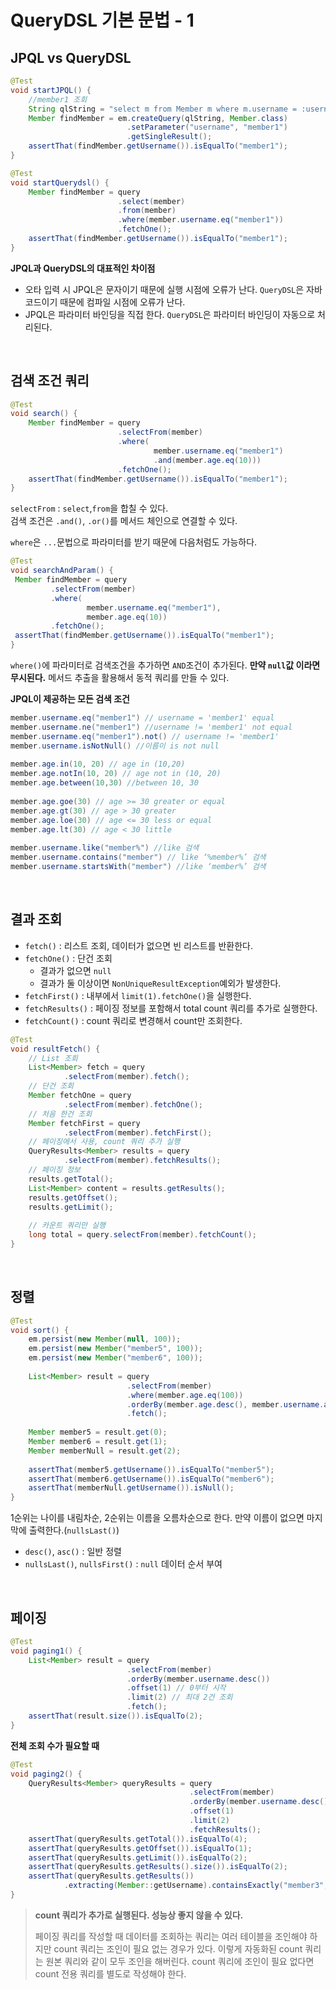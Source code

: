 # QueryDSL 기본 문법 - 1

## JPQL vs QueryDSL

```java
@Test
void startJPQL() {
    //member1 조회
    String qlString = "select m from Member m where m.username = :username";
    Member findMember = em.createQuery(qlString, Member.class)
                          .setParameter("username", "member1")
                          .getSingleResult();
    assertThat(findMember.getUsername()).isEqualTo("member1");
}

@Test
void startQuerydsl() {
    Member findMember = query
                        .select(member)
                        .from(member)
                        .where(member.username.eq("member1"))
                        .fetchOne();
    assertThat(findMember.getUsername()).isEqualTo("member1");
}
```
**JPQL과 QueryDSL의 대표적인 차이점**
- 오타 입력 시 JPQL은 문자이기 때문에 실행 시점에 오류가 난다. `QueryDSL`은 자바 코드이기 때문에 컴파일 시점에 오류가 난다.
- JPQL은 파라미터 바인딩을 직접 한다. `QueryDSL`은 파라미터 바인딩이 자동으로 처리된다.

<br>

## 검색 조건 쿼리
```java
@Test
void search() {
    Member findMember = query
                        .selectFrom(member)
                        .where(
                                member.username.eq("member1")
                                .and(member.age.eq(10)))
                        .fetchOne();
    assertThat(findMember.getUsername()).isEqualTo("member1");
}
```
`selectFrom` : `select`,`from`을 합칠 수 있다.<br>
검색 조건은 `.and()`, `.or()`를 메서드 체인으로 연결할 수 있다.

`where`은 `...`문법으로 파라미터를 받기 때문에 다음처럼도 가능하다.
```java
@Test
void searchAndParam() {
 Member findMember = query
         .selectFrom(member)
         .where(
                 member.username.eq("member1"),
                 member.age.eq(10))
         .fetchOne();
 assertThat(findMember.getUsername()).isEqualTo("member1");
}
```
`where()`에 파라미터로 검색조건을 추가하면 `AND`조건이 추가된다. **만약 `null`값 이라면 무시된다.** 메서드 추출을 활용해서 동적 쿼리를 만들 수 있다.

**JPQL이 제공하는 모든 검색 조건**
```java
member.username.eq("member1") // username = 'member1' equal
member.username.ne("member1") //username != 'member1' not equal
member.username.eq("member1").not() // username != 'member1'
member.username.isNotNull() //이름이 is not null
        
member.age.in(10, 20) // age in (10,20)
member.age.notIn(10, 20) // age not in (10, 20)
member.age.between(10,30) //between 10, 30
        
member.age.goe(30) // age >= 30 greater or equal
member.age.gt(30) // age > 30 greater
member.age.loe(30) // age <= 30 less or equal
member.age.lt(30) // age < 30 little
        
member.username.like("member%") //like 검색
member.username.contains("member") // like ‘%member%’ 검색
member.username.startsWith("member") //like ‘member%’ 검색
```

<br>

## 결과 조회
- `fetch()` : 리스트 조회, 데이터가 없으면 빈 리스트를 반환한다.
- `fetchOne()` : 단건 조회
  - 결과가 없으면 `null`
  - 결과가 둘 이상이면 `NonUniqueResultException`예외가 발생한다.
- `fetchFirst()` : 내부에서 `limit(1).fetchOne()`을 실행한다.
- `fetchResults()` : 페이징 정보를 포함해서 total count 쿼리를 추가로 실행한다.
- `fetchCount()` : count 쿼리로 변경해서 count만 조회한다.
```java
@Test
void resultFetch() {
    // List 조회
    List<Member> fetch = query
            .selectFrom(member).fetch();
    // 단건 조회
    Member fetchOne = query
            .selectFrom(member).fetchOne();
    // 처음 한건 조회
    Member fetchFirst = query
            .selectFrom(member).fetchFirst();
    // 페이징에서 사용, count 쿼리 추가 실행
    QueryResults<Member> results = query
            .selectFrom(member).fetchResults();
    // 페이징 정보
    results.getTotal();
    List<Member> content = results.getResults();
    results.getOffset();
    results.getLimit();
    
    // 카운트 쿼리만 실행
    long total = query.selectFrom(member).fetchCount();
}
```

<br>

## 정렬
```java
@Test
void sort() {
    em.persist(new Member(null, 100));
    em.persist(new Member("member5", 100));
    em.persist(new Member("member6", 100));
    
    List<Member> result = query
                          .selectFrom(member)
                          .where(member.age.eq(100))
                          .orderBy(member.age.desc(), member.username.asc().nullsLast())
                          .fetch();
    
    Member member5 = result.get(0);
    Member member6 = result.get(1);
    Member memberNull = result.get(2);
    
    assertThat(member5.getUsername()).isEqualTo("member5");
    assertThat(member6.getUsername()).isEqualTo("member6");
    assertThat(memberNull.getUsername()).isNull();
}
```
1순위는 나이를 내림차순, 2순위는 이름을 오름차순으로 한다. 만약 이름이 없으면 마지막에 출력한다.(`nullsLast()`)
- `desc()`, `asc()` : 일반 정렬
- `nullsLast()`, `nullsFirst()` : `null` 데이터 순서 부여

<br>

## 페이징
```java
@Test
void paging1() {
    List<Member> result = query
                          .selectFrom(member)
                          .orderBy(member.username.desc())
                          .offset(1) // 0부터 시작
                          .limit(2) // 최대 2건 조회
                          .fetch();
    assertThat(result.size()).isEqualTo(2);
}
```

**전체 조회 수가 필요할 때**
```java
@Test
void paging2() {
    QueryResults<Member> queryResults = query
                                        .selectFrom(member)
                                        .orderBy(member.username.desc())
                                        .offset(1)
                                        .limit(2)
                                        .fetchResults();
    assertThat(queryResults.getTotal()).isEqualTo(4);
    assertThat(queryResults.getOffset()).isEqualTo(1);
    assertThat(queryResults.getLimit()).isEqualTo(2);
    assertThat(queryResults.getResults().size()).isEqualTo(2);
    assertThat(queryResults.getResults())
            .extracting(Member::getUsername).containsExactly("member3", "member2");
}
```
> **count 쿼리가 추가로 실행된다. 성능상 좋지 않을 수 있다.**
> 
> 페이징 쿼리를 작성할 때 데이터를 조회하는 쿼리는 여러 테이블을 조인해야 하지만 count 쿼리는 조인이 필요 없는 경우가 있다. 이렇게 자동화된 count 쿼리는
> 원본 쿼리와 같이 모두 조인을 해버린다. count 쿼리에 조인이 필요 없다면 count 전용 쿼리를 별도로 작성해야 한다.